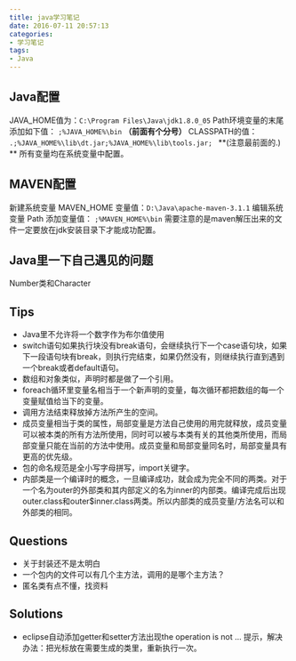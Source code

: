 ```yaml
---
title: java学习笔记
date: 2016-07-11 20:57:13
categories:
- 学习笔记
tags:
- Java
---
```

## Java配置

JAVA_HOME值为：`C:\Program Files\Java\jdk1.8.0_05` 
Path环境变量的末尾添加如下值： `;%JAVA_HOME%\bin` **（前面有个分号）** 
CLASSPATH的值： `.;%JAVA_HOME%\lib\dt.jar;%JAVA_HOME%\lib\tools.jar; `
**(注意最前面的.) **
所有变量均在系统变量中配置。
<!-- more -->
## MAVEN配置

新建系统变量 MAVEN_HOME 变量值：`D:\Java\apache-maven-3.1.1` 
编辑系统变量 Path 添加变量值： `;%MAVEN_HOME%\bin`
需要注意的是maven解压出来的文件一定要放在jdk安装目录下才能成功配置。

## Java里一下自己遇见的问题
Number类和Character

## Tips
- Java里不允许将一个数字作为布尔值使用
- switch语句如果执行块没有break语句，会继续执行下一个case语句块，如果下一段语句块有break，则执行完结束，如果仍然没有，则继续执行直到遇到一个break或者default语句。
- 数组和对象类似，声明时都是做了一个引用。
- foreach循环里变量名相当于一个新声明的变量，每次循环都把数组的每一个变量赋值给当下的变量。
- 调用方法结束释放掉方法所产生的空间。
- 成员变量相当于类的属性，局部变量是方法自己使用的用完就释放，成员变量可以被本类的所有方法所使用，同时可以被与本类有关的其他类所使用，而局部变量只能在当前的方法中使用。成员变量和局部变量同名时，局部变量具有更高的优先级。
- 包的命名规范是全小写字母拼写，import关键字。
- 内部类是一个编译时的概念，一旦编译成功，就会成为完全不同的两类。对于一个名为outer的外部类和其内部定义的名为inner的内部类。编译完成后出现outer.class和outer$inner.class两类。所以内部类的成员变量/方法名可以和外部类的相同。


## Questions
- 关于封装还不是太明白
- 一个包内的文件可以有几个主方法，调用的是哪个主方法？
- 匿名类有点不懂，找资料


## Solutions
- eclipse自动添加getter和setter方法出现the operation is not ... 提示，解决办法：把光标放在需要生成的类里，重新执行一次。